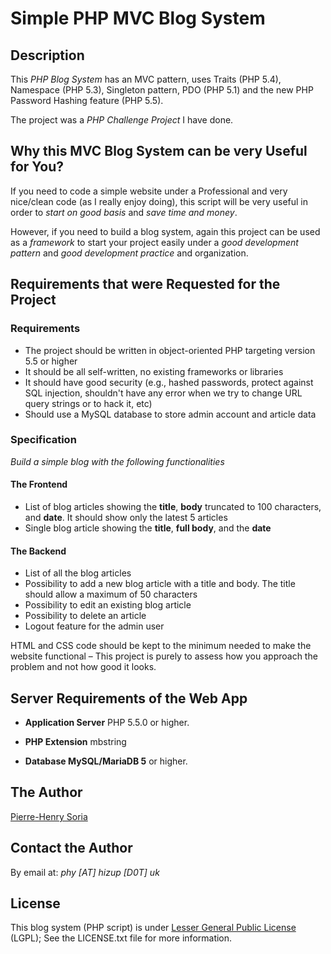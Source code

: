 # Simple PHP MVC Blog System


## Description

This *PHP Blog System* has an MVC pattern, uses Traits (PHP 5.4), Namespace (PHP 5.3), Singleton pattern, PDO (PHP 5.1) and the new PHP Password Hashing feature (PHP 5.5).

The project was a *PHP Challenge Project* I have done.


## Why this MVC Blog System can be very Useful for You?

If you need to code a simple website under a Professional and very nice/clean code (as I really enjoy doing), this script will be very useful in order to *start on good basis* and *save time and money*.

However, if you need to build a blog system, again this project can be used as a *framework* to start your project easily under a *good development pattern* and *good development practice* and organization.


## Requirements that were Requested for the Project

### Requirements

* The project should be written in object-oriented PHP targeting version 5.5 or higher
* It should be all self-written, no existing frameworks or libraries
* It should have good security (e.g., hashed passwords, protect against SQL injection, shouldn't have any error when we try to change URL query strings or to hack it, etc)
* Should use a MySQL database to store admin account and article data

### Specification

*Build a simple blog with the following functionalities*

#### The Frontend

* List of blog articles showing the **title**, **body** truncated to 100 characters, and **date**. It should show only the latest 5 articles
* Single blog article showing the **title**, **full body**, and the **date**

#### The Backend

* List of all the blog articles
* Possibility to add a new blog article with a title and body. The title should allow a maximum of 50 characters
* Possibility to edit an existing blog article
* Possibility to delete an article
* Logout feature for the admin user

HTML and CSS code should be kept to the minimum needed to make the website functional – This project is purely to assess how you approach the problem and not how good it looks.


## Server Requirements of the Web App

* **Application Server** PHP 5.5.0 or higher.

* **PHP Extension** mbstring

* **Database MySQL/MariaDB 5** or higher.


## The Author

[Pierre-Henry Soria](http://ph7.me)


## Contact the Author

By email at: *phy [AT] hizup [D0T] uk*


## License

This blog system (PHP script) is under [Lesser General Public License](http://www.gnu.org/copyleft/lesser.html) (LGPL); See the LICENSE.txt file for more information.
